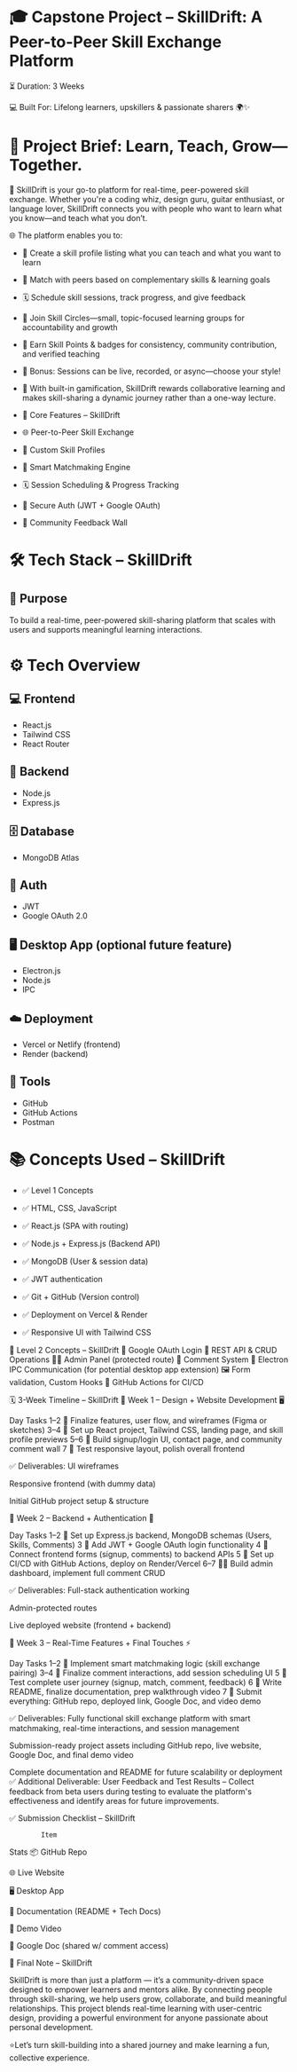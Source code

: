 # 🎓 Capstone Project – SkillDrift: A Peer-to-Peer Skill Exchange Platform

⏳ Duration: 3 Weeks

💻 Built For: Lifelong learners, upskillers & passionate sharers 🌍✨

# 🧠 Project Brief: Learn, Teach, Grow—Together.

🚀 SkillDrift is your go-to platform for real-time, peer-powered skill exchange. Whether you're a coding whiz, design guru, guitar enthusiast, or language lover, SkillDrift connects you with people who want to learn what you know—and teach what you don’t.

🌐 The platform enables you to:

- 📜 Create a skill profile listing what you can teach and what you want to learn

- 🤝 Match with peers based on complementary skills & learning goals

- 🗓️ Schedule skill sessions, track progress, and give feedback

- 🧭 Join Skill Circles—small, topic-focused learning groups for accountability and growth

- 🏅 Earn Skill Points & badges for consistency, community contribution, and verified teaching

- 🎥 Bonus: Sessions can be live, recorded, or async—choose your style!

- 🔄 With built-in gamification, SkillDrift rewards collaborative learning and makes skill-sharing a dynamic journey rather than a one-way lecture.

- 🧩 Core Features – SkillDrift

- 🌐 Peer-to-Peer Skill Exchange

- 📜 Custom Skill Profiles

- 🤝 Smart Matchmaking Engine

- 🗓️ Session Scheduling & Progress Tracking

- 👤 Secure Auth (JWT + Google OAuth)

- 💬 Community Feedback Wall

# 🛠️ Tech Stack – SkillDrift
## 🔧 Purpose
To build a real-time, peer-powered skill-sharing platform that scales with users and supports meaningful learning interactions.

# ⚙️ Tech Overview

## 💻 Frontend

- React.js
- Tailwind CSS 
- React Router

## 🧠 Backend
- Node.js
- Express.js

## 🗄️ Database

- MongoDB Atlas

## 🔐 Auth 

- JWT
- Google OAuth 2.0

## 🖥️ Desktop App (optional future feature)

- Electron.js
- Node.js
- IPC

## ☁️ Deployment

- Vercel or Netlify (frontend)
- Render (backend)

## 🧰 Tools
- GitHub
- GitHub Actions
- Postman

# 📚 Concepts Used – SkillDrift

- ✅ Level 1 Concepts

- ✅ HTML, CSS, JavaScript

- ✅ React.js (SPA with routing)

- ✅ Node.js + Express.js (Backend API)

- ✅ MongoDB (User & session data)

- ✅ JWT authentication

- ✅ Git + GitHub (Version control)

- ✅ Deployment on Vercel & Render

- ✅ Responsive UI with Tailwind CSS

🔐 Level 2 Concepts – SkillDrift
🔐 Google OAuth Login
🔄 REST API & CRUD Operations
🧑‍💼 Admin Panel (protected route)
💬 Comment System
🔄 Electron IPC Communication (for potential desktop app extension)
🖼️ Form validation, Custom Hooks
🚀 GitHub Actions for CI/CD



🗓️ 3-Week Timeline – SkillDrift
📅 Week 1 – Design + Website Development 🖥️

Day
Tasks
1–2 🧩
Finalize features, user flow, and wireframes (Figma or sketches)
3–4 🎨
Set up React project, Tailwind CSS, landing page, and skill profile previews
5–6 🔐
Build signup/login UI, contact page, and community comment wall
7     📱
Test responsive layout, polish overall frontend

✅ Deliverables:
UI wireframes


Responsive frontend (with dummy data)


Initial GitHub project setup & structure



📅 Week 2 – Backend + Authentication 🔗

Day
Tasks
1–2 🧠
Set up Express.js backend, MongoDB schemas (Users, Skills, Comments)
3     🔐
Add JWT + Google OAuth login functionality
4     🔄
Connect frontend forms (signup, comments) to backend APIs
5     🚀
Set up CI/CD with GitHub Actions, deploy on Render/Vercel
6–7 🧑‍💼
Build admin dashboard, implement full comment CRUD





 ✅ Deliverables:
Full-stack authentication working


Admin-protected routes


Live deployed website (frontend + backend)

📅 Week 3 – Real-Time Features + Final Touches ⚡

Day
Tasks
1–2 🤝
Implement smart matchmaking logic (skill exchange pairing)
3–4 💬
Finalize comment interactions, add session scheduling UI
5     🧪
Test complete user journey (signup, match, comment, feedback)
6     📄
Write README, finalize documentation, prep walkthrough video
7     🎥
Submit everything: GitHub repo, deployed link, Google Doc, and video demo


✅ Deliverables:
Fully functional skill exchange platform with smart matchmaking, real-time interactions, and session management


Submission-ready project assets including GitHub repo, live website, Google Doc, and final demo video


Complete documentation and README for future scalability or deployment
✅ Additional Deliverable:
User Feedback and Test Results – Collect feedback from beta users during testing to evaluate the platform's effectiveness and identify areas for future improvements.

✅ Submission Checklist – SkillDrift

            Item
 Stats
📦 GitHub Repo


🌐 Live Website


🖥️ Desktop App


📄 Documentation (README + Tech Docs)


🎥 Demo Video


📝 Google Doc (shared w/ comment access)





🌟 Final Note – SkillDrift

SkillDrift is more than just a platform — it’s a community-driven space designed to empower learners and mentors alike. By connecting people through skill-sharing, we help users grow, collaborate, and build meaningful relationships. This project blends real-time learning with user-centric design, providing a powerful environment for anyone passionate about personal development.


⭐Let’s turn skill-building into a shared journey and make learning a fun, collective experience.



